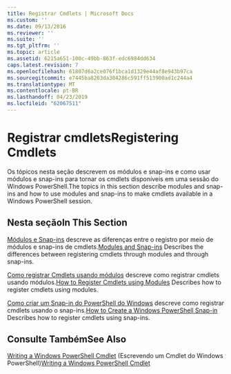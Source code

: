 ```yaml
---
title: Registrar Cmdlets | Microsoft Docs
ms.custom: ''
ms.date: 09/13/2016
ms.reviewer: ''
ms.suite: ''
ms.tgt_pltfrm: ''
ms.topic: article
ms.assetid: 6215a651-100c-49bb-863f-edc6984dd634
caps.latest.revision: 7
ms.openlocfilehash: 61807d6a2ce076f1bca1d1329e44af8e943b97ca
ms.sourcegitcommit: e7445ba8203da304286c591ff513900ad1c244a4
ms.translationtype: MT
ms.contentlocale: pt-BR
ms.lasthandoff: 04/23/2019
ms.locfileid: "62067511"
---
```

# <a name="registering-cmdlets"></a><span data-ttu-id="66888-102">Registrar cmdlets</span><span class="sxs-lookup"><span data-stu-id="66888-102">Registering Cmdlets</span></span>

<span data-ttu-id="66888-103">Os tópicos nesta seção descrevem os módulos e snap-ins e como usar módulos e snap-ins para tornar os cmdlets disponíveis em uma sessão do Windows PowerShell.</span><span class="sxs-lookup"><span data-stu-id="66888-103">The topics in this section describe modules and snap-ins and how to use modules and snap-ins to make cmdlets available in a Windows PowerShell session.</span></span>

## <a name="in-this-section"></a><span data-ttu-id="66888-104">Nesta seção</span><span class="sxs-lookup"><span data-stu-id="66888-104">In This Section</span></span>

<span data-ttu-id="66888-105">[Módulos e Snap-ins](./modules-and-snap-ins.md) descreve as diferenças entre o registro por meio de módulos e snap-ins de cmdlets.</span><span class="sxs-lookup"><span data-stu-id="66888-105">[Modules and Snap-ins](./modules-and-snap-ins.md) Describes the differences between registering cmdlets through modules and through snap-ins.</span></span>

<span data-ttu-id="66888-106">[Como registrar Cmdlets usando módulos](./how-to-import-cmdlets-using-modules.md) descreve como registrar cmdlets usando módulos.</span><span class="sxs-lookup"><span data-stu-id="66888-106">[How to Register Cmdlets using Modules](./how-to-import-cmdlets-using-modules.md) Describes how to register cmdlets using modules.</span></span>

<span data-ttu-id="66888-107">[Como criar um Snap-in do PowerShell do Windows](./how-to-create-a-windows-powershell-snap-in.md) descreve como registrar cmdlets usando o snap-ins.</span><span class="sxs-lookup"><span data-stu-id="66888-107">[How to Create a Windows PowerShell Snap-in](./how-to-create-a-windows-powershell-snap-in.md) Describes how to register cmdlets using snap-ins.</span></span>

## <a name="see-also"></a><span data-ttu-id="66888-108">Consulte Também</span><span class="sxs-lookup"><span data-stu-id="66888-108">See Also</span></span>

<span data-ttu-id="66888-109">[Writing a Windows PowerShell Cmdlet](./writing-a-windows-powershell-cmdlet.md) (Escrevendo um Cmdlet do Windows PowerShell)</span><span class="sxs-lookup"><span data-stu-id="66888-109">[Writing a Windows PowerShell Cmdlet](./writing-a-windows-powershell-cmdlet.md)</span></span>
